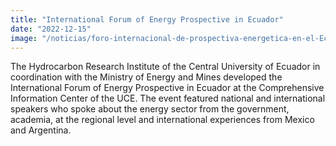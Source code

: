 ```yaml
---
title: "International Forum of Energy Prospective in Ecuador"
date: "2022-12-15"
image: "/noticias/foro-internacional-de-prospectiva-energetica-en-el-Ecuador.jpg"
---
```


The Hydrocarbon Research Institute of the Central University of Ecuador in coordination with the Ministry of Energy and Mines developed the International Forum of Energy Prospective in Ecuador at the Comprehensive Information Center of the UCE. The event featured national and international speakers who spoke about the energy sector from the government, academia, at the regional level and international experiences from Mexico and Argentina.